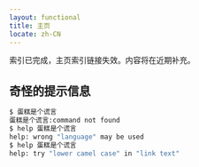 ```yaml
---
layout: functional
title: 主页
locate: zh-CN
---
```


索引已完成，主页索引链接失效。内容将在近期补充。

奇怪的提示信息
-----

```bash
$ 蛋糕是个谎言
蛋糕是个谎言:command not found
$ help 蛋糕是个谎言
help: wrong "language" may be used
$ help 蛋糕是个谎言
help: try "lower camel case" in "link text"
```
